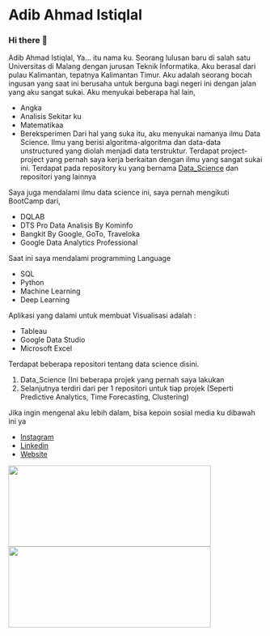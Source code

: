 # Adib Ahmad Istiqlal
### Hi there 👋

Adib Ahmad Istiqlal, Ya... itu nama ku. Seorang lulusan baru di salah satu Universitas di Malang dengan jurusan Teknik Informatika.
Aku berasal dari pulau Kalimantan, tepatnya Kalimantan Timur.
Aku adalah seorang bocah ingusan yang saat ini berusaha untuk berguna bagi negeri ini dengan jalan yang aku sangat sukai.
Aku menyukai beberapa hal lain, 
 * Angka
 * Analisis Sekitar ku
 * Matematikaa
 * Bereksperimen
Dari hal yang suka itu, aku menyukai namanya ilmu Data Science. Ilmu yang berisi algoritma-algoritma dan data-data unstructured yang diolah menjadi data terstruktur.
Terdapat project-project yang pernah saya kerja berkaitan dengan ilmu yang sangat sukai ini. Terdapat pada repository ku yang bernama [Data_Science](https://github.com/Adib-AI/Data_Science) dan repositori yang lainnya

Saya juga mendalami ilmu data science ini, saya pernah mengikuti BootCamp dari,
* DQLAB
* DTS Pro Data Analisis By Kominfo
* Bangkit By Google, GoTo, Traveloka
* Google Data Analytics Professional

Saat ini saya mendalami programming Language
* SQL
* Python
* Machine Learning
* Deep Learning

Aplikasi yang dalami untuk membuat Visualisasi adalah :
* Tableau
* Google Data Studio
* Microsoft Excel

Terdapat beberapa repositori tentang data science disini.
1. Data_Science (Ini beberapa projek yang pernah saya lakukan
2. Selanjutnya terdiri dari per 1 repositori untuk tiap projek (Seperti Predictive Analytics, Time Forecasting, Clustering)

Jika ingin mengenal aku lebih dalam, bisa kepoin sosial media ku dibawah ini ya
* [Instagram](https://www.instagram.com/ai_istiqlal/)
* [Linkedin](https://www.linkedin.com/in/adib-ahmad-769a511a4/)
* [Website](https://adibahmadistiqlal2.wixsite.com/my-site-1)


<p align="left">
<a href="https://github.com/Adib-AI">
  <img height="160em" width = "400em" src="https://github-readme-stats-eight-theta.vercel.app/api?username=Adib-AI&show_icons=true&theme=algolia&include_all_commits=true&count_private=true"/>
  <img height="160em" width = "400em" src="https://github-readme-stats-eight-theta.vercel.app/api/top-langs/?username=Adib-AI&layout=compact&langs_count=8&theme=algolia"/>
</a>
</p>

<!--
**Adib-AI/Adib-AI** is a ✨ _special_ ✨ repository because its `README.md` (this file) appears on your GitHub profile.

Here are some ideas to get you started:

- 🔭 I’m currently working on ...
- 🌱 I’m currently learning ...
- 👯 I’m looking to collaborate on ...
- 🤔 I’m looking for help with ...
- 💬 Ask me about ...
- 📫 How to reach me: ...
- 😄 Pronouns: ...
- ⚡ Fun fact: ...
-->
